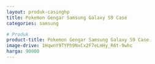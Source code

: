```yaml
---
layout: produk-casinghp
title: Pokemon Gengar Samsung Galaxy S9 Case
categories: samsung

# Produk
product-title: Pokemon Gengar Samsung Galaxy S9 Case
image-drive: 1HqwnY9TYPh9NxCx2F7eLmHy_R6t-9whc
harga: 90000
---
```


